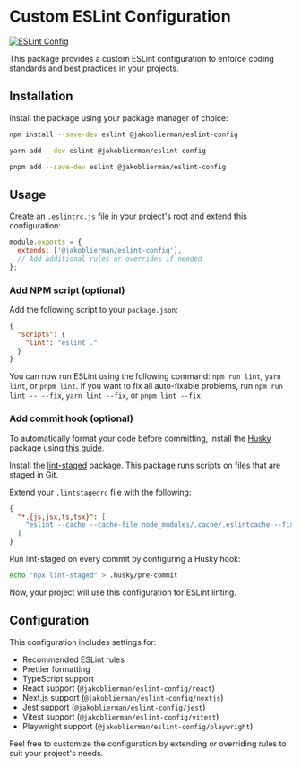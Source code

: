 # Custom ESLint Configuration

[![ESLint Config](https://img.shields.io/badge/eslint-config-blue.svg)](https://www.npmjs.com/package/@jakoblierman/eslint-config)

This package provides a custom ESLint configuration to enforce coding standards and best practices in your projects.

## Installation

Install the package using your package manager of choice:

```bash
npm install --save-dev eslint @jakoblierman/eslint-config
```

```bash
yarn add --dev eslint @jakoblierman/eslint-config
```

```bash
pnpm add --save-dev eslint @jakoblierman/eslint-config
```

## Usage

Create an `.eslintrc.js` file in your project's root and extend this configuration:

```javascript
module.exports = {
  extends: ['@jakoblierman/eslint-config'],
  // Add additional rules or overrides if needed
};
```

### Add NPM script (optional)

Add the following script to your `package.json`:

```json
{
  "scripts": {
    "lint": "eslint ."
  }
}
```

You can now run ESLint using the following command: `npm run lint`, `yarn lint`, or `pnpm lint`.
If you want to fix all auto-fixable problems, run `npm run lint -- --fix`, `yarn lint --fix`, or `pnpm lint --fix`.

### Add commit hook (optional)

To automatically format your code before committing, install the [Husky](https://typicode.github.io/husky/) package using [this guide](https://typicode.github.io/husky/getting-started.html).

Install the [lint-staged](https://github.com/lint-staged/lint-staged) package.
This package runs scripts on files that are staged in Git.

Extend your `.lintstagedrc` file with the following:

```json
{
  "*.{js,jsx,ts,tsx}": [
    "eslint --cache --cache-file node_modules/.cache/.eslintcache --fix"
  ]
}
```

Run lint-staged on every commit by configuring a Husky hook:

```bash
echo "npx lint-staged" > .husky/pre-commit
```

Now, your project will use this configuration for ESLint linting.

## Configuration

This configuration includes settings for:

- Recommended ESLint rules
- Prettier formatting
- TypeScript support
- React support (`@jakoblierman/eslint-config/react`)
- Next.js support (`@jakoblierman/eslint-config/nextjs`)
- Jest support (`@jakoblierman/eslint-config/jest`)
- Vitest support (`@jakoblierman/eslint-config/vitest`)
- Playwright support (`@jakoblierman/eslint-config/playwright`)

Feel free to customize the configuration by extending or overriding rules to suit your project's needs.
